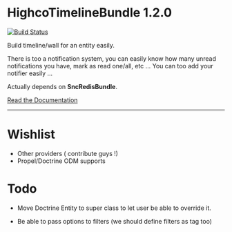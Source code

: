 HighcoTimelineBundle 1.2.0
==========================

[![Build Status](https://secure.travis-ci.org/stephpy/TimelineBundle.png)](http://travis-ci.org/stephpy/TimelineBundle)

Build timeline/wall for an entity easily.

There is too a notification system, you can easily know how many unread notifications you have, mark as read one/all, etc ... You can too add your notifier easily ...

Actually depends on **SncRedisBundle**.

[Read the Documentation](https://github.com/stephpy/TimelineBundle/blob/master/Resources/doc/index.markdown)

---------------

# Wishlist

- Other providers ( contribute guys !)
- Propel/Doctrine ODM supports

# Todo

- Move Doctrine Entity to super class to let user be able to override it.

- Be able to pass options to filters (we should define filters as tag too)
